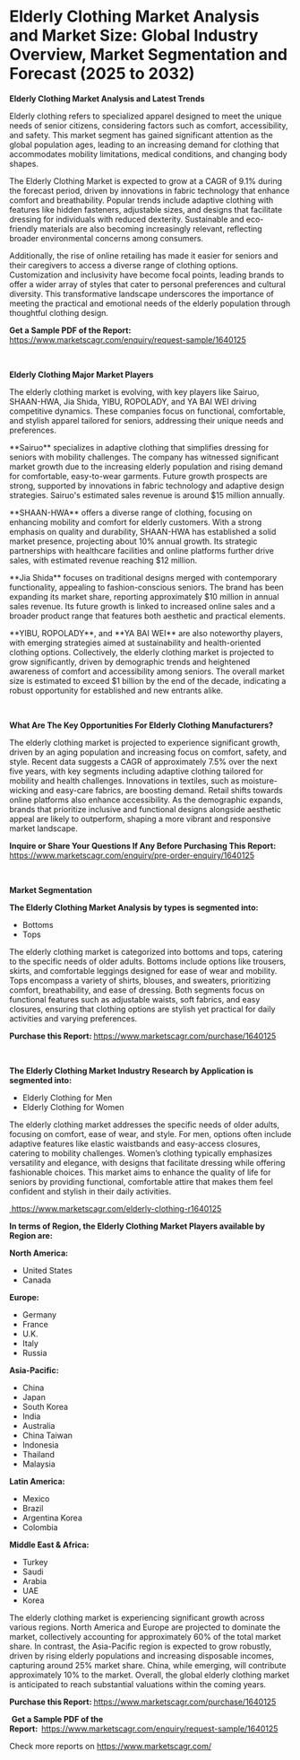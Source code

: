 <p><h1>Elderly Clothing Market Analysis and Market Size: Global Industry Overview, Market Segmentation and Forecast (2025 to 2032)</h1></p><p><strong>Elderly Clothing Market Analysis and Latest Trends</strong></p>
<p><p>Elderly clothing refers to specialized apparel designed to meet the unique needs of senior citizens, considering factors such as comfort, accessibility, and safety. This market segment has gained significant attention as the global population ages, leading to an increasing demand for clothing that accommodates mobility limitations, medical conditions, and changing body shapes.</p><p>The Elderly Clothing Market is expected to grow at a CAGR of 9.1% during the forecast period, driven by innovations in fabric technology that enhance comfort and breathability. Popular trends include adaptive clothing with features like hidden fasteners, adjustable sizes, and designs that facilitate dressing for individuals with reduced dexterity. Sustainable and eco-friendly materials are also becoming increasingly relevant, reflecting broader environmental concerns among consumers.</p><p>Additionally, the rise of online retailing has made it easier for seniors and their caregivers to access a diverse range of clothing options. Customization and inclusivity have become focal points, leading brands to offer a wider array of styles that cater to personal preferences and cultural diversity. This transformative landscape underscores the importance of meeting the practical and emotional needs of the elderly population through thoughtful clothing design.</p></p>
<p><strong>Get a Sample PDF of the Report:&nbsp;</strong> <a href="https://www.marketscagr.com/enquiry/request-sample/1640125?utm_campaign=3195&utm_medium=2&utm_source=Github&utm_content=ia&utm_term=05032025&utm_id=elderly-clothing">https://www.marketscagr.com/enquiry/request-sample/1640125</a></p>
<p>&nbsp;</p>
<p><strong>Elderly Clothing Major Market Players</strong></p>
<p><p>The elderly clothing market is evolving, with key players like Sairuo, SHAAN-HWA, Jia Shida, YIBU, ROPOLADY, and YA BAI WEI driving competitive dynamics. These companies focus on functional, comfortable, and stylish apparel tailored for seniors, addressing their unique needs and preferences.</p><p>**Sairuo** specializes in adaptive clothing that simplifies dressing for seniors with mobility challenges. The company has witnessed significant market growth due to the increasing elderly population and rising demand for comfortable, easy-to-wear garments. Future growth prospects are strong, supported by innovations in fabric technology and adaptive design strategies. Sairuo's estimated sales revenue is around $15 million annually.</p><p>**SHAAN-HWA** offers a diverse range of clothing, focusing on enhancing mobility and comfort for elderly customers. With a strong emphasis on quality and durability, SHAAN-HWA has established a solid market presence, projecting about 10% annual growth. Its strategic partnerships with healthcare facilities and online platforms further drive sales, with estimated revenue reaching $12 million.</p><p>**Jia Shida** focuses on traditional designs merged with contemporary functionality, appealing to fashion-conscious seniors. The brand has been expanding its market share, reporting approximately $10 million in annual sales revenue. Its future growth is linked to increased online sales and a broader product range that features both aesthetic and practical elements.</p><p>**YIBU, ROPOLADY**, and **YA BAI WEI** are also noteworthy players, with emerging strategies aimed at sustainability and health-oriented clothing options. Collectively, the elderly clothing market is projected to grow significantly, driven by demographic trends and heightened awareness of comfort and accessibility among seniors. The overall market size is estimated to exceed $1 billion by the end of the decade, indicating a robust opportunity for established and new entrants alike.</p></p>
<p>&nbsp;</p>
<p><strong>What Are The Key Opportunities For Elderly Clothing Manufacturers?</strong></p>
<p><p>The elderly clothing market is projected to experience significant growth, driven by an aging population and increasing focus on comfort, safety, and style. Recent data suggests a CAGR of approximately 7.5% over the next five years, with key segments including adaptive clothing tailored for mobility and health challenges. Innovations in textiles, such as moisture-wicking and easy-care fabrics, are boosting demand. Retail shifts towards online platforms also enhance accessibility. As the demographic expands, brands that prioritize inclusive and functional designs alongside aesthetic appeal are likely to outperform, shaping a more vibrant and responsive market landscape.</p></p>
<p><strong>Inquire or Share Your Questions If Any Before Purchasing This Report:</strong> <a href="https://www.marketscagr.com/enquiry/pre-order-enquiry/1640125?utm_campaign=3195&utm_medium=2&utm_source=Github&utm_content=ia&utm_term=05032025&utm_id=elderly-clothing">https://www.marketscagr.com/enquiry/pre-order-enquiry/1640125</a></p>
<p>&nbsp;</p>
<p><strong>Market Segmentation</strong></p>
<p><strong>The Elderly Clothing Market Analysis by types is segmented into:</strong></p>
<p><ul><li>Bottoms</li><li>Tops</li></ul></p>
<p><p>The elderly clothing market is categorized into bottoms and tops, catering to the specific needs of older adults. Bottoms include options like trousers, skirts, and comfortable leggings designed for ease of wear and mobility. Tops encompass a variety of shirts, blouses, and sweaters, prioritizing comfort, breathability, and ease of dressing. Both segments focus on functional features such as adjustable waists, soft fabrics, and easy closures, ensuring that clothing options are stylish yet practical for daily activities and varying preferences.</p></p>
<p><strong>Purchase this Report:&nbsp;</strong><a href="https://www.marketscagr.com/purchase/1640125?utm_campaign=3195&utm_medium=2&utm_source=Github&utm_content=ia&utm_term=05032025&utm_id=elderly-clothing">https://www.marketscagr.com/purchase/1640125</a></p>
<p>&nbsp;</p>
<p><strong>The Elderly Clothing Market Industry Research by Application is segmented into:</strong></p>
<p><ul><li>Elderly Clothing for Men</li><li>Elderly Clothing for Women</li></ul></p>
<p><p>The elderly clothing market addresses the specific needs of older adults, focusing on comfort, ease of wear, and style. For men, options often include adaptive features like elastic waistbands and easy-access closures, catering to mobility challenges. Women’s clothing typically emphasizes versatility and elegance, with designs that facilitate dressing while offering fashionable choices. This market aims to enhance the quality of life for seniors by providing functional, comfortable attire that makes them feel confident and stylish in their daily activities.</p></p>
<p><a href="https://www.marketscagr.com/elderly-clothing-r1640125?utm_campaign=3195&utm_medium=2&utm_source=Github&utm_content=ia&utm_term=05032025&utm_id=elderly-clothing">&nbsp;https://www.marketscagr.com/elderly-clothing-r1640125</a></p>
<p><strong>In terms of Region, the Elderly Clothing Market Players available by Region are:</strong></p>
<p>
    <p> <strong> North America: </strong>
        <ul>
            <li>United States</li>
            <li>Canada</li>
        </ul>
        </p> 
    <p> <strong> Europe: </strong>
        <ul>
            <li>Germany</li>
            <li>France</li>
            <li>U.K.</li>
            <li>Italy</li>
            <li>Russia</li>
        </ul>
        </p> 
    <p> <strong> Asia-Pacific: </strong>
        <ul>
            <li>China</li>
            <li>Japan</li>
            <li>South Korea</li>
            <li>India</li>
            <li>Australia</li>
            <li>China Taiwan</li>
            <li>Indonesia</li>
            <li>Thailand</li>
            <li>Malaysia</li>
        </ul>
        </p> 
    <p> <strong> Latin America: </strong>
        <ul>
            <li>Mexico</li>
            <li>Brazil</li>
            <li>Argentina Korea</li>
            <li>Colombia</li>
        </ul>
        </p> 
    <p> <strong> Middle East & Africa: </strong>
        <ul>
            <li>Turkey</li>
            <li>Saudi</li>
            <li>Arabia</li>
            <li>UAE</li>
            <li>Korea</li>
        </ul>
    </p>
    </p>
<p><p>The elderly clothing market is experiencing significant growth across various regions. North America and Europe are projected to dominate the market, collectively accounting for approximately 60% of the total market share. In contrast, the Asia-Pacific region is expected to grow robustly, driven by rising elderly populations and increasing disposable incomes, capturing around 25% market share. China, while emerging, will contribute approximately 10% to the market. Overall, the global elderly clothing market is anticipated to reach substantial valuations within the coming years.</p></p>
<p><strong>Purchase this Report: </strong><a href="https://www.marketscagr.com/purchase/1640125?utm_campaign=3195&utm_medium=2&utm_source=Github&utm_content=ia&utm_term=05032025&utm_id=elderly-clothing">https://www.marketscagr.com/purchase/1640125</a></p>
<p>&nbsp;<strong>Get a Sample PDF of the Report:&nbsp;&nbsp;</strong><a href="https://www.marketscagr.com/enquiry/request-sample/1640125?utm_campaign=3195&utm_medium=2&utm_source=Github&utm_content=ia&utm_term=05032025&utm_id=elderly-clothing">https://www.marketscagr.com/enquiry/request-sample/1640125</a></p>
<p><strong></strong></p>
<p>Check more reports on <a href="https://www.marketscagr.com/?utm_campaign=3195&utm_medium=2&utm_source=Github&utm_content=ia&utm_term=05032025&utm_id=elderly-clothing">https://www.marketscagr.com/</a></p>